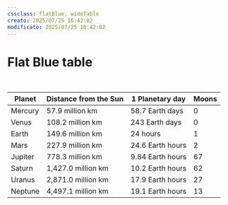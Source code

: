 ```yaml
---
cssclass: flatBlue, wideTable
creato: 2025/07/25 16:42:02
modificato: 2025/07/25 16:42:02
---
```


# Flat Blue table
<br>


| Planet | Distance from the Sun | 1 Planetary day | Moons |
| --- | --- | --- | --- |
| Mercury | 57.9 million km | 58.7 Earth days | 0 |
| Venus | 108.2 million km | 243 Earth days | 0 |
| Earth | 149.6 million km | 24 hours | 1 |
| Mars | 227.9 million km | 24.6 Earth hours | 2 |
| Jupiter | 778.3 million km | 9.84 Earth hours | 67 |
| Saturn | 1,427.0 million km | 10.2 Earth hours | 62 |
| Uranus | 2,871.0 million km | 17.9 Earth hours | 27 |
| Neptune | 4,497.1 million km | 19.1 Earth hours | 13 |
